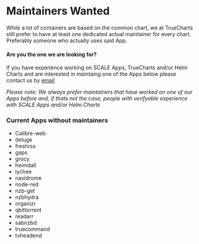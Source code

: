 # Maintainers Wanted

While a lot of containers are based on the common chart, we at TrueCharts still prefer to have at least one dedicated actual maintainer for every chart. Preferably someone who actually uses said App.

#### Are you the one we are looking for?
If you have experience working on SCALE Apps, TrueCharts and/or Helm Charts and are interested in maintaing one of the Apps below please contact us by [email](mailto://info@truecharts.org)

_Please note: We always prefer maintainers that have worked on one of our Apps before and, if thats not the case, people with verifyable experience with SCALE Apps and/or Helm Charts_

### Current Apps without maintainers

- Calibre-web
- deluge
- freshrss
- gaps
- grocy
- heimdall
- lychee
- navidrome
- node-red
- nzb-get
- nzbhydra
- organizr
- qbittorrent
- readarr
- sabnzbd
- truecommand
- tvheadend
